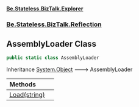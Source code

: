 #### [Be.Stateless.BizTalk.Explorer](README.md 'README')
### [Be.Stateless.BizTalk.Reflection](Be.Stateless.BizTalk.Reflection.md 'Be.Stateless.BizTalk.Reflection')

## AssemblyLoader Class

```csharp
public static class AssemblyLoader
```

Inheritance [System.Object](https://docs.microsoft.com/en-us/dotnet/api/System.Object 'System.Object') &#129106; AssemblyLoader

| Methods | |
| :--- | :--- |
| [Load(string)](AssemblyLoader.Load(string).md 'Be.Stateless.BizTalk.Reflection.AssemblyLoader.Load(string)') | |
